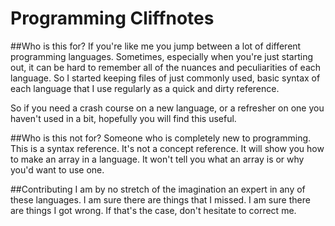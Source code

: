 # Programming Cliffnotes
##Who is this for?
If you're like me you jump between a lot of different programming languages. Sometimes, especially when you're just starting out, it can be hard to remember all of the nuances and peculiarities of each language. So I started keeping files of just commonly used, basic syntax of each language that I use regularly as a quick and dirty reference.

So if you need a crash course on a new language, or a refresher on one you haven't used in a bit, hopefully you will find this useful.

##Who is this not for?
Someone who is completely new to programming. This is a syntax reference. It's not a concept reference. It will show you how to make an array in a language. It won't tell you what an array is or why you'd want to use one.

##Contributing
I am by no stretch of the imagination an expert in any of these languages. I am sure there are things that I missed. I am sure there are things I got wrong. If that's the case, don't hesitate to correct me.
